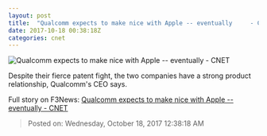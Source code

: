 ```yaml
---
layout: post
title:  "Qualcomm expects to make nice with Apple -- eventually     - CNET"
date: 2017-10-18 00:38:18Z
categories: cnet
---
```


![Qualcomm expects to make nice with Apple -- eventually     - CNET](https://cnet2.cbsistatic.com/img/ZDcOucfGvLSts_5jlg92icrEIp4=/670x503/2017/10/18/28dc05e8-037b-4480-af6d-7de3d84005bd/gettyimages-631096534.jpg)

Despite their fierce patent fight, the two companies have a strong product relationship, Qualcomm's CEO says.


Full story on F3News: [Qualcomm expects to make nice with Apple -- eventually     - CNET](http://www.f3nws.com/n/qqGK3G)

> Posted on: Wednesday, October 18, 2017 12:38:18 AM
